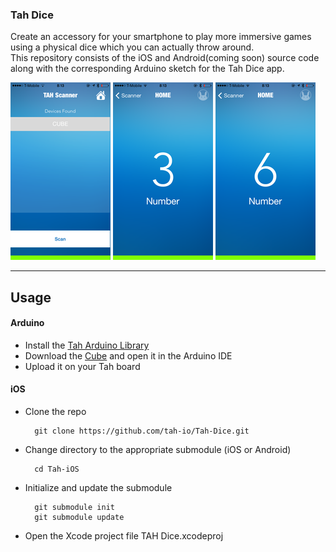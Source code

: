 ### Tah Dice
Create an accessory for your smartphone to play more immersive games
using a physical dice which you can actually throw around.  
This repository consists of the iOS and Android(coming soon) source
code along with the corresponding Arduino sketch for the Tah Dice
app.  

![Menu](media/Scan.PNG) ![3](media/3.PNG) ![6](media/6.PNG)  

---

## Usage

#### Arduino
* Install the
[Tah Arduino Library](https://github.com/tah-io/Tah_Arduino_Library#installing)
* Download the
[Cube](https://raw.githubusercontent.com/tah-io/Tah-Dice/master/Dice/Dice.ino)
and open it in the Arduino IDE
* Upload it on your Tah board

#### iOS
* Clone the repo

		git clone https://github.com/tah-io/Tah-Dice.git

* Change directory to the appropriate submodule (iOS or Android)

		cd Tah-iOS

* Initialize and update the submodule

		git submodule init
		git submodule update
* Open the Xcode project file TAH Dice.xcodeproj 
